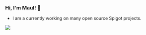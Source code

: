 ### Hi, I'm Maul! 👋


- I am a currently working on many open source Spigot projects.

<img src="https://github-readme-stats.vercel.app/api?username=StaudX&&show_icons=true&title_color=#5f07ed&icon_color=#5f07ed&text_color=daf7dc&bg_color=151515">
